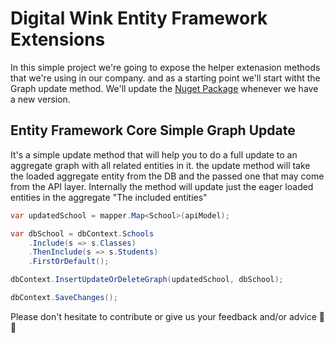 # Digital Wink Entity Framework Extensions
In this simple project we're going to expose the helper extenasion methods that we're using in our company.
and as a starting point we'll start witht the Graph update method.
We'll update the [Nuget Package](https://www.nuget.org/packages/Diwink.Extensions.EntityFrameworkCore/) whenever we have a new version.

## Entity Framework Core Simple Graph Update

It's a simple update method that will help you to do a full update to an aggregate graph with all related entities in it.
the update method will take the loaded aggregate entity from the DB and the passed one that may come from the API layer.
Internally the method will update just the eager loaded entities in the aggregate "The included entities"

```csharp
var updatedSchool = mapper.Map<School>(apiModel);

var dbSchool = dbContext.Schools
    .Include(s => s.Classes)
    .ThenInclude(s => s.Students)
    .FirstOrDefault();

dbContext.InsertUpdateOrDeleteGraph(updatedSchool, dbSchool);

dbContext.SaveChanges();

```

Please don't hesitate to contribute or give us your feedback and/or advice :rose: :rose: